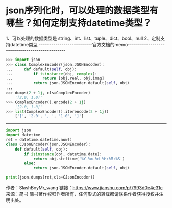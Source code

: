 # json序列化时，可以处理的数据类型有哪些？如何定制支持datetime类型？

1、可以处理的数据类型是 string、int、list、tuple、dict、bool、null
2、定制支持datetime类型
--------------------------官方文档的memo-----------------------------------------------
```py
>>> import json
>>> class ComplexEncoder(json.JSONEncoder):
...     def default(self, obj):
...         if isinstance(obj, complex):
...             return [obj.real, obj.imag]
...         return json.JSONEncoder.default(self, obj)
...
>>> dumps(2 + 1j, cls=ComplexEncoder)
    '[2.0, 1.0]'
>>> ComplexEncoder().encode(2 + 1j)
    '[2.0, 1.0]'
>>> list(ComplexEncoder().iterencode(2 + 1j))
    ['[', '2.0', ', ', '1.0', ']']
```
----------------------------------------------------------------------------------------
```py
import json
import datetime
ret = datetime.datetime.now()
class CJsonEncoder(json.JSONEncoder):
    def default(self, obj):
        if isinstance(obj, datetime.date):
            return obj.strftime('%Y-%m-%d %H:%M:%S')
        else:
            return json.JSONEncoder.default(self, obj)

print(json.dumps(ret,cls=CJsonEncoder))
```

作者：SlashBoyMr_wang
链接：https://www.jianshu.com/p/7993d0e4e31c
来源：简书
简书著作权归作者所有，任何形式的转载都请联系作者获得授权并注明出处。

